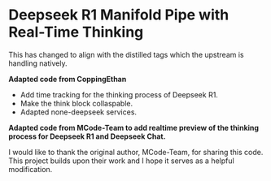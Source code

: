 # Deepseek R1 Manifold Pipe with Real-Time Thinking

This has changed to align with the distilled <think></think> tags which the upstream is handling natively.

**Adapted code from CoppingEthan**

- Add time tracking for the thinking process of Deepseek R1.
- Make the think block collaspable.
- Adapted none-deepseek services.

**Adapted code from MCode-Team to add realtime preview of the thinking process for Deepseek R1 and Deepseek Chat.**

I would like to thank the original author, MCode-Team, for sharing this code. This project builds upon their work and I hope it serves as a helpful modification.

